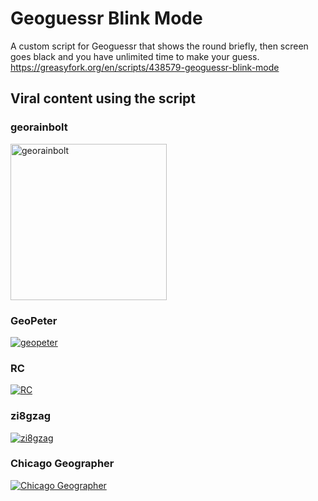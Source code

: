 # Geoguessr Blink Mode
A custom script for Geoguessr that shows the round briefly, then screen goes black and you have unlimited time to make your guess.
https://greasyfork.org/en/scripts/438579-geoguessr-blink-mode

## Viral content using the script
### georainbolt
[<img src="https://p16-sign.tiktokcdn-us.com/obj/tos-useast5-p-0068-tx/cd39bf26a00042bb949e74e77a5493f5_1650506430?x-expires=1656144000&x-signature=VSWumXydyuAHAZHKAqVBlMkMjp4%3D" alt="georainbolt" width="250"/>](https://www.tiktok.com/@georainbolt/video/7088871106370620715?is_from_webapp=1&sender_device=pc&web_id=7050414280055801345)

### GeoPeter
[![geopeter](https://img.youtube.com/vi/-R2s9jEC7ww/0.jpg)](https://youtube.com/shorts/-R2s9jEC7ww?feature=share)

### RC
[![RC](https://img.youtube.com/vi/8-kIPKy3tJ4/0.jpg)](https://youtu.be/8-kIPKy3tJ4)

### zi8gzag
[![zi8gzag](https://img.youtube.com/vi/igWiJAevHLI/0.jpg)](https://youtu.be/igWiJAevHLI)

### Chicago Geographer
[![Chicago Geographer](https://img.youtube.com/vi/ANoKevIpiNU/0.jpg)](https://youtu.be/ANoKevIpiNU)
